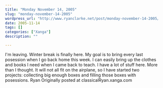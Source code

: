 ```yaml
---
title: "Monday November 14, 2005"
slug: "monday-november-14-2005"
wordpress_url: "http://www.ryanclarke.net/post/monday-november-14-2005/"
date: 2005-11-14
tags: []
categories: ["Xanga"]
description: ""

---
```


I'm leaving.
 Winter break is finally here. My goal is to bring every last posession when I go back home this week. I can easily bring up the clothes and books I need when I came back to teach. I have a lot of stuff here. More than I thought. It will not all fit on the airplane, so I have started two projects: collecting big enough boxes and filling those boxes with posessions.
 Ryan
Originally posted at classicalRyan.xanga.com
